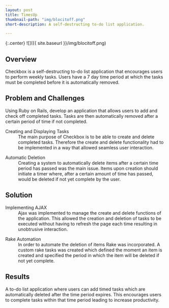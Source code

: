 ```yaml
---
layout: post
title: TimesUp
thumbnail-path: "img/blocitoff.png"
short-description: A self-destructing to-do list application.

---
```


{:.center}
![]({{ site.baseurl }}/img/blocitoff.png)

## Overview

Checkbox is a self-destructing to-do list application that encourages users to perform weekly tasks. Users have a 7 day time period at which the tasks must be completed before it is automatically removed.   

## Problem and Challenges

 Using Ruby on Rails, develop an application that allows users to add and check off completed tasks. Tasks are then automatically removed after a certain period of time if not completed.

<div class="checkbox col2">
  <dl class="row col-md-6">
      <dt class="info-col">Creating and Displaying Tasks</dt>
        <dd>
          The main purpose of Checkbox is to be able to create and delete completed tasks. Therefore the create and delete functionality had to be implemented in a way that allowed seamless user interaction.
        </dd>
  </dl>
  <dl class="row col-md-6">
      <dt class="info-col">Automatic Deletion</dt>
        <dd>
          Creating a system to automatically delete items after a certain time period has passed was the main issue. Items upon creation should initiate a timer where, after a certain amount of time has passed, would be deleted if not yet complete by the user.
        </dd>
  </dl>
</div>

## Solution

<div class="col2">
  <dl class="row col-md-6">
      <dt class="info-col">Implementing AJAX</dt>
        <dd>
          Ajax was implemented to manage the create and delete functions of the application. This allowed the creation and deletion of tasks to be executed without having to refresh the page each time resulting in unobtrusive interaction.
        </dd>
  </dl>
  <dl class="row col-md-6">
      <dt class="info-col">Rake Automation</dt>
        <dd>
          In order to automate the deletion of items Rake was incorporated. A custom rake tasks was created which defined the moment an item is created and specified the period in which the item will be deleted if not yet complete.  
        </dd>
  </dl>
</div>


## Results

A to-do list application where users can add timed tasks which are automatically deleted after the time period expires. This encourages users to complete tasks within that time period leading to increase productivity.  
